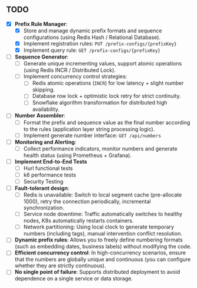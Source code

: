 ## TODO

- [x] **Prefix Rule Manager**:
  - [x] Store and manage dynamic prefix formats and sequence configurations (using Redis Hash / Relational Database).
  - [x] Implement registration rules: `PUT /prefix-configs/{prefixKey}`
  - [x] Implement query rule: `GET /prefix-configs/{prefixKey}`
- [ ] **Sequence Generator**:
  - [ ] Generate unique incrementing values, support atomic operations (using Redis INCR / Distributed Lock).
  - [ ] Implement concurrency control strategies:
    - [ ] Redis atomic operations (`INCR`) for low latency + slight number skipping.
    - [ ] Database row lock + optimistic lock retry for strict continuity.
    - [ ] Snowflake algorithm transformation for distributed high availability.
- [ ] **Number Assembler**:
  - [ ] Format the prefix and sequence value as the final number according to the rules (application layer string processing logic).
  - [ ] Implement generate number interface: `GET /api/numbers`
- [ ] **Monitoring and Alerting**:
  - [ ] Collect performance indicators, monitor numbers and generate health status (using Prometheus + Grafana).
- [ ] **Implement End-to-End Tests**
  - [ ] Hurl functional tests
  - [ ] k6 performance tests
  - [ ] Security Testing
- [ ] **Fault-tolerant design**:
  - [ ] Redis is unavailable: Switch to local segment cache (pre-allocate 1000), retry the connection periodically, incremental synchronization.
  - [ ] Service node downtime: Traffic automatically switches to healthy nodes, K8s automatically restarts containers.
  - [ ] Network partitioning: Using local clock to generate temporary numbers (including tags), manual intervention conflict resolution.
- [ ] **Dynamic prefix rules**: Allows you to freely define numbering formats (such as embedding dates, business labels) without modifying the code.
- [ ] **Efficient concurrency control**: In high-concurrency scenarios, ensure that the numbers are globally unique and continuous (you can configure whether they are strictly continuous).
- [ ] **No single point of failure**: Supports distributed deployment to avoid dependence on a single service or data storage.
